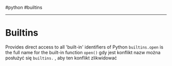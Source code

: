 #python  #builtins


----
# Builtins
Provides direct access to all 'built-in' identifiers of Python
`builtins.open` is the full name for the built-in function `open()`
gdy jest konflikt nazw można posłużyć się `builtins.` , aby ten konflikt zlikwidować

